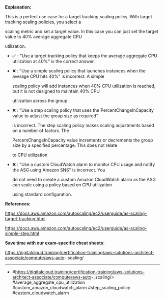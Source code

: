**Explanation:**

This is a perfect use case for a target tracking scaling policy. With target tracking scaling policies, you select a

scaling metric and set a target value. In this case you can just set the target value to 40% average aggregate CPU

utilization.

- ✅ :  "Use a target tracking policy that keeps the average aggregate CPU utilization at 40%" is the correct answer.

- ❌ :  "Use a simple scaling policy that launches instances when the average CPU hits 40%" is incorrect. A simple

  scaling policy will add instances when 40% CPU utilization is reached, but it is not designed to maintain 40% CPU

  utilization across the group.

- ❌ :  "Use a step scaling policy that uses the PercentChangeInCapacity value to adjust the group size as required"

  is incorrect. The step scaling policy makes scaling adjustments based on a number of factors. The

  PercentChangeInCapacity value increments or decrements the group size by a specified percentage. This does not relate

  to CPU utilization.

- ❌ :  "Use a custom CloudWatch alarm to monitor CPU usage and notify the ASG using Amazon SNS" is incorrect. You

  do not need to create a custom Amazon CloudWatch alarm as the ASG can scale using a policy based on CPU utilization

  using standard configuration.

**References:**

<https://docs.aws.amazon.com/autoscaling/ec2/userguide/as-scaling-target-tracking.html>

<https://docs.aws.amazon.com/autoscaling/ec2/userguide/as-scaling-simple-step.html>

**Save time with our exam-specific cheat sheets:**

<https://digitalcloud.training/certification-training/aws-solutions-architect-associate/compute/aws-auto>- scaling/

----

- #<https://digitalcloud.training/certification-training/aws-solutions-architect-associate/compute/aws-auto>-_scaling/> #average_aggregate_cpu_utilization #custom_amazon_cloudwatch_alarm #step_scaling_policy #custom_cloudwatch_alarm

